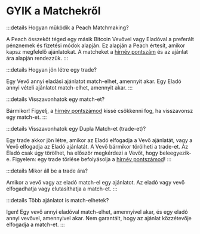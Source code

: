# GYIK a Matchekről

:::details Hogyan működik a Peach Matchmaking?

A Peach összeköt téged egy másik Bitcoin Vevővel vagy Eladóval a preferált pénznemek és fizetési módok alapján.
Ez alapján a Peach értesít, amikor kapsz megfelelő ajánlatokat.
A matcheket a [hírnév pontszám](/faq/account/#what-does-the-peach-score-mean) és az ajánlat ára alapján rendezzük.
:::

:::details Hogyan jön létre egy trade?

Egy Vevő annyi eladási ajánlatot match-elhet, amennyit akar.
Egy Eladó annyi vételi ajánlatot match-elhet, amennyit akar.
:::

:::details Visszavonhatok egy match-et?

Bármikor!
Figyelj, a [hírnév pontszámod](/faq/account/#what-does-the-peach-score-mean) kissé csökkenni fog, ha visszavonsz egy match-et.
:::

:::details Visszavonhatok egy Dupla Match-et (trade-et)?

Egy trade akkor jön létre, amikor az Eladó elfogadja a Vevő ajánlatát, vagy a Vevő elfogadja az Eladó ajánlatát.
A Vevő bármikor törölheti a trade-et.
Az Eladó csak úgy törölhet, ha először megkérdezi a Vevőt, hogy beleegyezik-e.
Figyelem: egy trade törlése befolyásolja a [hírnév pontszámod](/faq/account/#what-does-the-peach-score-mean)!
:::

:::details Mikor áll be a trade ára?

Amikor a vevő vagy az eladó match-el egy ajánlatot.
Az eladó vagy vevő elfogadhatja vagy elutasíthatja a match-et.
:::

:::details Több ajánlatot is match-elhetek?

Igen! Egy vevő annyi eladóval match-elhet, amennyivel akar, és egy eladó annyi vevővel, amennyivel akar.
Nem garantált, hogy az ajánlat közzétevője elfogadja a match-et.
:::
